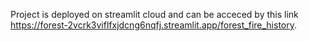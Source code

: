 Project is deployed on streamlit cloud and can be acceced by this link https://forest-2vcrk3viflfxjdcng6nqfj.streamlit.app/forest_fire_history.
